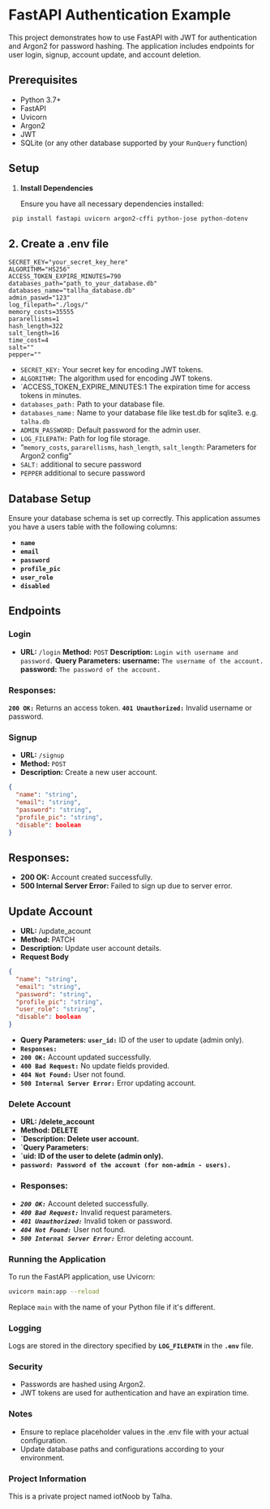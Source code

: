 # FastAPI Authentication Example

This project demonstrates how to use FastAPI with JWT for authentication and Argon2 for password hashing. The application includes endpoints for user login, signup, account update, and account deletion.

## Prerequisites

- Python 3.7+
- FastAPI
- Uvicorn
- Argon2
- JWT
- SQLite (or any other database supported by your `RunQuery` function)

## Setup

1. **Install Dependencies**

   Ensure you have all necessary dependencies installed:

```bash
 pip install fastapi uvicorn argon2-cffi python-jose python-dotenv
```
## 2. Create a .env file

```env
SECRET_KEY="your_secret_key_here"
ALGORITHM="HS256"
ACCESS_TOKEN_EXPIRE_MINUTES=790
databases_path="path_to_your_database.db" 
databases_name="tallha_database.db"
admin_paswd="123"
log_filepath="./logs/"
memory_costs=35555
pararellisms=1
hash_length=322
salt_length=16
time_cost=4
salt=""
pepper=""
```

- `SECRET_KEY:` Your secret key for encoding JWT tokens.
- `ALGORITHM:` The algorithm used for encoding JWT tokens.
- `ACCESS_TOKEN_EXPIRE_MINUTES:1 The expiration time for access     tokens in minutes.
- `databases_path:` Path to your database file.
- `databases_name:` Name to your database file like test.db for sqlite3. e.g. `talha.db`
- `ADMIN_PASSWORD:` Default password for the admin user.
- `LOG_FILEPATH:` Path for log file storage.
- “`memory_costs`, `pararellisms`, `hash_length`, `salt_length`: Parameters for Argon2 config”
- `SALT:` additional to secure password
- `PEPPER` additional to secure password
## Database Setup
Ensure your database schema is set up correctly. This application assumes you have a users table with the following columns:

- **`name`**
- **`email`**
- **`password`**
- **`profile_pic`**
- **`user_role`**
- **`disabled`**

## Endpoints
### Login
- **URL:** `/login`
**Method:** `POST`
**Description:** `Login with username and password.`
**Query Parameters:**
**username:** `The username of the account.`
**password:** `The password of the account.`
### **Responses:**
**`200 OK:`** Returns an access token.
**`401 Unauthorized:`** Invalid username or password.
### **Signup**
- **URL:** `/signup`
- **Method:** `POST`
- **Description:** Create a new user account.
```json
{
  "name": "string",
  "email": "string",
  "password": "string",
  "profile_pic": "string",
  "disable": boolean
}

```
##  Responses:
- **200 OK:** Account created successfully.
- **500 Internal Server Error:** Failed to sign up due to server error.

## Update Account
- **URL:** /update_acount
- **Method:** PATCH
- **Description:** Update user account details.
- **Request Body**
```json
{
  "name": "string",
  "email": "string",
  "password": "string",
  "profile_pic": "string",
  "user_role": "string",
  "disable": boolean
}

```


- **Query Parameters:**
**`user_id:`** ID of the user to update (admin only).
- **`Responses:`**
- **`200 OK:`** Account updated successfully.
- **`400 Bad Request:`** No update fields provided.
- **`404 Not Found:`** User not found.
- **`500 Internal Server Error:`** Error updating account.
### Delete Account
- **URL: /delete_account**
- **Method: DELETE**
- **`Description: Delete user account.**
- **`Query Parameters:**
- **`uid: ID of the user to delete (admin only).**
- **`password: Password of the account (for non-admin - users).`**
- ### Responses:
- ***`200 OK:`*** Account deleted successfully.
- ***`400 Bad Request:`*** Invalid request parameters.
- ***`401 Unauthorized:`*** Invalid token or password.
- ***`404 Not Found:`*** User not found.
- ***`500 Internal Server Error:`*** Error deleting account.

### Running the Application

To run the FastAPI application, use Uvicorn:

```bash
uvicorn main:app --reload
```
Replace `main` with the name of your Python file if it's different.

### Logging
Logs are stored in the directory specified by **`LOG_FILEPATH`** in the **`.env`** file.
### Security
- Passwords are hashed using Argon2.
- JWT tokens are used for authentication and have an expiration time.
### Notes
- Ensure to replace placeholder values in the .env file with your actual configuration.
- Update database paths and configurations according to your environment.
 
### Project Information
This is a private project named iotNoob by Talha.